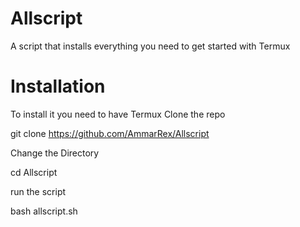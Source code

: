 # Allscript
A script that installs everything you need to get started with Termux

# Installation
To install it you need to have Termux
Clone the repo 

git clone https://github.com/AmmarRex/Allscript

Change the Directory

cd Allscript

run the script

bash allscript.sh
